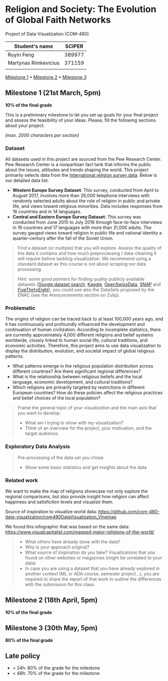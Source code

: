 # Religion and Society: The Evolution of Global Faith Networks

Project of Data Visualization (COM-480)

| Student's name       | SCIPER |
| -------------------- | ------ |
| Ruyin Feng           | 389977 |
| Martynas Rimkevicius | 371159 |
|                      |        |

[Milestone 1](#milestone-1) • [Milestone 2](#milestone-2) • [Milestone 3](#milestone-3)

## Milestone 1 (21st March, 5pm)

**10% of the final grade**

This is a preliminary milestone to let you set up goals for your final project and assess the feasibility of your ideas.
Please, fill the following sections about your project.

_(max. 2000 characters per section)_

### Dataset

All datasets used in this project are sourced from the Pew Research Center. Pew Research Center is a nonpartisan fact tank that informs the public about the issues, attitudes and trends shaping the world. This project primarily selects data from the [International religion survey data](https://www.pewresearch.org/religion-datasets/international-religion-survey-data/). Below is our detailed data list:

- **Western Europe Survey Dataset**: This survey, conducted from April to August 2017, involves more than 26,000 telephone interviews with randomly selected adults about the role of religion in public and private life, and views toward religious minorities. Data includes responses from 16 countries and in 14 languages.
- **Central and Eastern Europe Survey Dataset**: This survey was conducted from June 2015 to July 2016 through face-to-face interviews in 19 countries and 17 languages with more than 31,000 adults. The survey gauged views toward religion in public life and national identity a quarter-century after the fall of the Soviet Union.

> Find a dataset (or multiple) that you will explore. Assess the quality of the data it contains and how much preprocessing / data-cleaning it will require before tackling visualization. We recommend using a standard dataset as this course is not about scraping nor data processing.
>
> Hint: some good pointers for finding quality publicly available datasets ([Google dataset search](https://datasetsearch.research.google.com/), [Kaggle](https://www.kaggle.com/datasets), [OpenSwissData](https://opendata.swiss/en/), [SNAP](https://snap.stanford.edu/data/) and [FiveThirtyEight](https://data.fivethirtyeight.com/)), you could use also the DataSets proposed by the ENAC (see the Announcements section on Zulip).

### Problematic

The origins of religion can be traced back to at least 100,000 years ago, and it has continuously and profoundly influenced the development and continuation of human civilization. According to incomplete statistics, there are currently approximately 4,000 different religions and belief systems worldwide, closely linked to human social life, cultural traditions, and economic activities. Therefore, this project aims to use data visualization to display the distribution, evolution, and societal impact of global religious patterns.

- What patterns emerge in the religious population distribution across different countries? Are there significant regional differences?
- What is the relationship between religious beliefs and the local language, economic development, and cultural traditions?
- Which religions are primarily targeted by restrictions in different European countries? How do these policies affect the religious practices and belief choices of the local population?

> Frame the general topic of your visualization and the main axis that you want to develop.
>
> - What am I trying to show with my visualization?
> - Think of an overview for the project, your motivation, and the target audience.

### Exploratory Data Analysis

> Pre-processing of the data set you chose
>
> - Show some basic statistics and get insights about the data

### Related work

We want to make the map of religions showcase not only explore the regional comparisons, but also provide insight how religion can affect happiness and satisfiction levels and visualize them.

Source of inspiration to visualize world data: https://github.com/com-480-data-visualization/com480DataVisualization_Vinemap

We found this infographic that was based on the same data: https://www.visualcapitalist.com/mapped-major-religions-of-the-world/

> - What others have already done with the data?
> - Why is your approach original?
> - What source of inspiration do you take? Visualizations that you found on other websites or magazines (might be unrelated to your data)
> - In case you are using a dataset that you have already explored in another context (ML or ADA course, semester project...), you are required to share the report of that work to outline the differences with the submission for this class.

## Milestone 2 (18th April, 5pm)

**10% of the final grade**

## Milestone 3 (30th May, 5pm)

**80% of the final grade**

## Late policy

- < 24h: 80% of the grade for the milestone
- < 48h: 70% of the grade for the milestone

